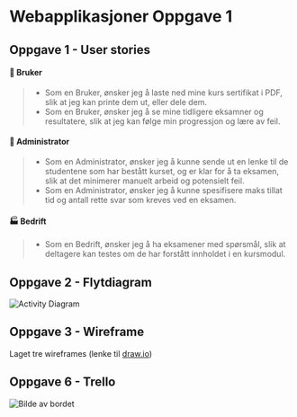 # Webapplikasjoner Oppgave 1


## Oppgave 1 - User stories

#### :woman: Bruker
> * Som en Bruker, ønsker jeg å laste ned mine kurs sertifikat i PDF, slik at jeg kan printe dem ut, eller dele dem.
> * Som en Bruker, ønsker jeg å se mine tidligere eksamner og resultatere, slik at jeg kan følge min progressjon og lære av feil.

#### :mage: Administrator
> * Som en Administrator, ønsker jeg å kunne sende ut en lenke til de studentene som har bestått kurset, og er klar for å ta eksamen, slik at det minimerer manuelt arbeid og potensielt feil.
> * Som en Administrator, ønsker jeg å kunne spesifisere maks tillat tid og antall rette svar som kreves ved en eksamen.

#### :factory: Bedrift
> * Som en Bedrift, ønsker jeg å ha eksamener med spørsmål, slik at deltagere kan testes om de har forstått innholdet i en kursmodul.


## Oppgave 2 - Flytdiagram
![Activity Diagram](http://www.plantuml.com/plantuml/png/PPAzRjj03CTtFGL71-XIe9Er145T5FreW7RrSeQeCoFgJY0flv7V8RjUhBopuiG9eE5qzoV_FtxSgmMnUUIcgQUcsVxEvYV0AQl1Y1qmfW71Y0473IEc5fgK3K4e7cqB3zW9zOO9ZXwNJoXAWzK3TCWM8Whka-Qn2kgL6KpB6OPP5DsKUjXy3wzoECWye5JDFgssIXscEx2ZEsr-XBi6OFihnoAdbDe6MH4sVv3go-Cq2PfTSxL--PPwL-h311KoWJkC2CvujQjbrtV5r5NUVPg2QfQkt9u2nrx8hF5dwhrpkqiWr4ww8_ZTrvUAz1HahKYdvLbqNCxStZJogltOnqbo5DIddFRfCuGJVAa90xjF2aP5uvzu0CKtAFtCtBkRhKwClHjzG-aerk4wJYLx1IjStWHc533gO3PUdYT3p_eNTIx3WnCfwYtyuorlnXG_GKWMc5SiX1oXH_BinRByvH4CwnWEZ73mutAsTHyUrhzt4_-7OjJJ4CnZg21oV78pP8gr26zLJzmMxSyyKPqUQj6jcw2NtNw_C3k-j6n46LolpaR3KAaAHlioPhKyDSsz_yqZ_mS0)

## Oppgave 3 - Wireframe

Laget tre wireframes (lenke til [draw.io](https://viewer.diagrams.net/?highlight=0000ff&edit=_blank&layers=1&nav=1&page-id=gyfpdulx4WE6nyEmbfzH&title=wireframe#R%3Cmxfile%3E%3Cdiagram%20id%3D%22Ou0fJLSuA3E9neLJVyzl%22%20name%3D%22Landingsside%22%3E7Zdhj5owGMc%2FjS93AQqoL5XTLctdds5ky14tPVugsVBS6qH79GuhFRA8NZkkS4432n9L%2B%2FT5%2F%2FoAIxAk%2B88cZvEzQ5iOHAvtR%2BBx5DiO5U3kj1IOlWIDB1RKxAmqNKsW1uQP1gONuiMI51qrJMEYFSRrixuWpngjWhrknBXtYSGjqCVkMMIdYb2BtKv%2BJEjEWvUtq%2B74gkkUm6Ud05NAM1oLeQwRKxoSWIxAwBkT1b9kH2Cq0tdOzPJM7zEyjlNx1Q3oN3Pi78GKzVZ0uqK%2Fnr%2F%2B%2BGRrO94g3ektLxJI1H0QIY7zXAcvDiYlIaE0YJRx2UxZKtV5Ljjb4hMRUhKlsklxKOObhywV2l%2FblW3OdinCKjZLzbDFYhPrhg4Jc4H3ZzdrH1Mo6cMswYIf5JCidsnxdebjhkGu1jimUJC3ts1Q0xId5zsu8cKIXNmxdEC%2BAVSD7Zq2mYKFYY5F0xD5pxFpLZU23WKZ27Gs41EsEqoSrTJrsFOZRTCP65zHMFPjk32kTu%2FDq0RROgmzB87LszTn2jBP%2BXfJ9pEDpuXV9T7P4IakkYrI60FBtRuz%2BMHYHz8Ogohn9SAC7oSINxwifgeRF5jnBePo4zhf5dVkOK%2FGH8f5fzzOnvFpAESmHUS%2BZRnHQoX3yndbzIdGRvpqWRNvGVwqFxtpnwzvIiXL8hqEEnt6v0IymZxQMh6skJhgG5Q8sShSt6XpEHz0clCJ5t3Z7mIEwMx3g3eAKGIi8FqWHLVOIRfvo0tBQeRr%2B0x3JAQhiuta9VRWrnJTJYg6EdYJmH6runn3w9EUFXAGl2tx7SOzBdbNFDkdihbbHCY4zeWXWJcjuXfFQROnPgx6HjfXe9hHwDu%2BNAx1%2F5FPY%2FOU1j4B1%2Bv45PbY5Nxuk2zW34RVbai%2FrcHiLw%3D%3D%3C%2Fdiagram%3E%3Cdiagram%20id%3D%22tlC5dN-E1gYCgRaUfBz9%22%20name%3D%22Eksamensp%C3%B8rsm%C3%A5l%22%3E7VzbcqM4EP0aP8aFLsjw6OvOQ3Z3ajK72bctYmRbFYw8WE6c%2FfoVWGBA8i0G7CR2aiamAQF9jlqnWwot1J%2Bvf4u8xex37tOgBS1%2F3UKDFoSgQ7D8FVvelAUgZZlGzN%2FYrK3hgf1H1YGpdcV8ulS2jUlwHgi2KBrHPAzpWBRsXhTx1%2BJhEx74BcPCm1LN8DD2At36yHwxU1ZiWdsd3yibztJLw3TP3EuPVoblzPP5a86Ehi3UjzgXm2%2FzdZ8GsftSx%2FTgX39HL8tH8Cf%2FpyN%2Bwa7%2F79vdprHRKadkzxDRUFTbNNw0%2FeIFK%2BUw9aziLfXgTMwD%2BQ20UC%2FzgCU3fG85o77amLAg6POAR8k5CGHUxbF9KSL%2BTNM9IQ9pfDAPhWIKIGo7d%2FIk%2BUi7F7BpKG0BnYi4rYU3ZuE0PsuWmxFfhX52A8tnKsYztaEeikaCrks0OOBCkOEquwTlcyqiN3neq4k6sxxtiLJ5iq7T7NwtIvKLAuUEgJAG0DfZsgZS3v%2FKywddj49w%2FVi6i0ZnuRQedGnH4FCsbBENPMFeir3Z5GV1he%2BcybuB1rrYdBq%2BSjDxyWRJhQZSdpvvxw1ruI2oJ1aRjIU1Yed23UHX%2BkTYAXwp8GwNvO8RS2JP49ipoPdDefe86HYYTqc%2BODP8GoeTaHB2n%2FhKfK6OWCdy7qWQS690tj6Rexbx8fP1NBa67Sep2iS23qIdRYns7EUKUVtDXUI6GA7hMJYquYu9zpigD7J7xme9yqZ0GZQNpyWGWJZjj%2FoGJjWpaVQrpAQuIcrFOW5lEjhPLlSX5AHAEH7pC%2BMrfewsIsXCGY2YKAGxtUrsfUa3UGz3nEmiWKH2VkLwsMSkhWxfeoXmooeJN1IWyHOyPATolCH9DukMDJQ5gxeWmRgHRnd0alA5jwx6hgJqY0He5ydy4zygGwMUVQHofqndwKigJ0XvHBbOQK0Y6bOIvlMw7BoWPgP0wGoOez2xQrd4cJWkKAuEGkmhJ2x%2F0LUu8K%2BAF3uEaIxADSKiXi4Vm8kxi9THrLtyta1GZrlXkoCM4p%2BTE5BR8jElIPFnf8KR4w6uMwFBLiokIADoZHIg0dmEsV2T6IT1p52CL7K%2BfkxYisHsxD%2FnxIZ0BgTsqTRJE7SqDR3uwWHIMdXU7UYTDahnnQ%2BLVh%2B1ek60nMdfunZQOQu8p598sbfD7yopXIQEpTCCeza03brJkcaHOkrMlypspQElx7af8oT9giXNJvQy5TWQIUuBaiWDbQgUlZHBuRQb9IT2O6eG6YYPyYeLBA2T%2FKyKJwRdiid68tuCJFCT42GBK%2BTXiqe5yt0ygakrD5DeXW93ym9T9Ttp5Sk1DJ%2BX3pwmLRoGwc3B8hGeyg1I2%2BZOSu1Gx9wbwKZ7e2QSU3n2arHgkUgm4SyRZHfWEw3kiJt4Xv4n%2F4XxFKsX%2BzGgnn%2FH4gcQPN7p%2B0wwHib7xvKykmBtrXsZusoJenvflJHeu2Les7EXdFUvE4kOONTn1GYiGgZxUnawG0IAbejW2teM6g3AM3vbWzHgN9C79CrCPZ0mdGPBjp5Qfyp4ZPjWiFNJgVKnbf1pgWrGatvFKNsqJ4XANCtVUYy%2FA2nmry6PcVM0RKYgf4GSQ384wINuZSWHzsAhTr91aFWX2rxPdm4KD81Mku5nI7RwkY0ItC0LIJcQ7FgYE0ejJwaOgZ5uuwMt0rGQCywCaqtgID2WjSirPGAV5j01BpF%2Bx07mLE%2BtpJrrsfWURPfT8f2E2nTj09dOmQnSTA0E6Stl3smYmqlwDRXxIwA2za6cC%2FClJ19R5zBH0oAhIuaF09ja81k85rA4UAyWfBV7qDxyZEscjBLFAPkZ2JGTtEe2nVcfpoplNdqjePE72LYbA9e5aY%2Fr1x4uaTsOgA52AZFZs66MLys99Cmzm%2FRoVno4H0964Mqm3L6C9DgM8GeUHlifovt40gPvX0jxZaUH1mfEbtLj2qQHtJ02tHNlD52cF9UeWJ9I%2B8GeBdNn0m7qoy71senIH0x9VFZz%2FQLq4wiAP6X60EuqH1B97ChafXn1UVnl86Y%2BalMfCOI2QLnCB74y9aGXRm%2BVj2a1x4667lVrj8pqrl9BexwG%2BFNqjyP%2BDOH6tceOqtVX1x62Xta696aR%2FpKX7Ri8Sxbk4oQXjdPQvfNFPBtjYXnPjlVDJV2R6Y2jliKVl7rNme8n%2FCzqjkx2qCc2RY7cSNGcDkEdWNQhLtGYaRpWoLWbhWcNGbZeLB%2BtgmCi1qc1r1yP5RNCXYIvxaeyrCUFPjX9SinVipOSJH39QrqWMv8HEHvWuZ3ALbm5fVnZJnhtX%2FqGhv8D%3C%2Fdiagram%3E%3Cdiagram%20id%3D%22gyfpdulx4WE6nyEmbfzH%22%20name%3D%22Eksamenoversikt%22%3E7Vtbb%2BI4FP41PFIlMQR45NZ2RlOp2laanXlZGWKI1RBnHKfQ%2FfV77DghYCiUS2jZFKnEx%2FfznePzxTY11J8t7jiO%2FAfmkaDmWN6ihgY1x7FbbgO%2BpORNS2ykJVNOvVRmLQVP9F%2BiC2bShHok1rJUJBgLBI1WhWMWhmQsVmSYczZfLTZhgbciiPCUGIKnMQ5M6U%2FqCV9LXctaZtwTOvWzrp0sZ4az0loQ%2B9hj84IIDWuozxkT6dNs0SeBVF%2BmmGeb3f26ewn%2Fjpr%2BIHmcY%2Fb7n3ra2O1HquRz4CQUBzfd%2Bu6gxwea2L%2FrSfyj%2FmZZ337qKtYrDhKtMD1X8ZZp0BezAJ7sGurlGrAg4eHYJ55OTGgQ9FnAuKqDUAN1G1IeC85eSJYTspDIwiwU2lJsV6cLlSfqD%2BQ4oNMQZAGZCNlWhMc0nMpaTUhyloRePoD4hYixrxN6UoQLslgzgx0qtHNcwSUImxHB36DefJPp%2BAWzcbUMa3Od5nWXiMCDBuUDANkGQPfQsgFSUf9ayztV39hD9WNQF%2BH7qnS7ib2r0tYGhTa0jJMAC%2Fq66s2btKx7eGQURuNYi9Wms%2BVrDSY2mcREGCDlwzwcN8fA7ZZgkXBYC8%2BEXafbGXStK8LOblwKPGSA98ipWntKx04ven9p7e69uh0IZ%2Ft8cOb4lQ5nw4CzO2KJuC5HPCdynUsh19xAT9xAk4FwBT33TyKJmAKjHit0ulAAdLtYZsLTVH%2BrVkaZYPgS4xmRLT5TISQJ1gX4ehWYx2iDLB3PWut55WefxnKu8h9OcQODANaLuaeSgCJMJokixoVaZywwEQnBiATAuJSu06qhjCJYai4g2KvTUDFqmel5VFAWqjyg0wIs6kZOKO1bS4qjCGCqoD3ohEp5wMIp4TeHEUDIiWT52WIq3yRuRkCLwXlwdMO54vU9rl2mabgV%2BMzgVn4gp9DZ3KeCPMH6J2vNoSmTZ%2BZ8Zc0FLfUHculrFN4GutoVBYveI5aOtUz2mBBslvHbNZfXZZ5lc0Bircvx0Zx6Fh0ftU7j%2BQ3UXPV8t1OW67uG6%2Fdo4JnM90jrBIPoJQB0uGahEeEUpkAKy%2F4e9th228OO%2B66Br1nqYDh0hrIGMEPoPXtHtddsrn1U9GgeZkW2%2B1ErOupVp2Ug3kByRJirdTB%2BxVycfHUaKS8%2FoQnctuTnIybg9ltua7DTBNDOhevkBvK20souc2keuebo3urN0uhFeyu9MEK8ROJwvnFf66Narx3LJh4wEIwCc0hb3k0yTCpi8AtNJ3xFFs7CJipq8NmpQbbxYW%2BJ3HtTh5Ov750qop8sore%2FRETPXhQLkHeqiF5KRN9iINce0W1zv%2FxMOwbf8St%2BGnMaCVVHauWIDYLPuWVQpBPkVW2PpJsEK%2FsJwleKFb7cSphQrliOaj%2F21UCggBSRP4nqSFsYdD%2BWnVes4uuwik7n07EK2zxpqWjFoVHDPnC%2FqWxeYR7QOKhiFuUwi202cu3UApkLTXUYUR1GVNzgUocRzZZTmu%2BbAaciGYcGkHQh%2FfQkA5nXBqrziJI4xjYTuXqOsf3CQ3UiUZ1IfE1%2BsOVEIg%2Ffl9s7QNUlgxOG9a9xywCZ1wyqnYOSovr%2F9JoB2n7PoDqUqA4lKmJx2kOJz0AsqrsOJyQWX%2BOyQ8O87FAdSpRGLa7uvgMklz8tTYsvf6KLhv8B%3C%2Fdiagram%3E%3C%2Fmxfile%3E))

## Oppgave 6 - Trello
![Bilde av bordet](https://github.com/wakeupgrumpy/Webapplikasjoner_Oppgave1/blob/main/images/task_6_trello.png)